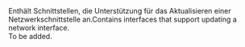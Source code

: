 <Namespace Name="Microsoft.Azure.Management.Network.Fluent.NetworkInterface.Update">
  <Docs>
    <summary><span data-ttu-id="fe366-101">Enthält Schnittstellen, die Unterstützung für das Aktualisieren einer Netzwerkschnittstelle an.</span><span class="sxs-lookup"><span data-stu-id="fe366-101">Contains interfaces that support updating a network interface.</span></span></summary> 
    <remarks>To be added.</remarks>
  </Docs>
</Namespace>
